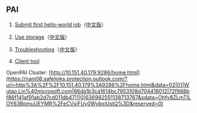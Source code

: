 ## PAI



1. [Submit first hello-world job](https://nam06.safelinks.protection.outlook.com/?url=https%3A%2F%2Fgithub.com%2Fmicrosoft%2Fpai%2Fblob%2Fmaster%2Fdocs%2Fuser%2Ftraining.md&data=02|01|Wutao.Lin%40microsoft.com|66da1b3ca1614bc7953108d704416012|72f988bf86f141af91ab2d7cd011db47|1|0|636982551138673783&sdata=iKwTXFkN9DUn7PN3GgQbxGVkdK0XYHDyaPcOkXco4rY%3D&reserved=0)（[中文版](https://nam06.safelinks.protection.outlook.com/?url=https%3A%2F%2Fgithub.com%2Fmicrosoft%2Fpai%2Fblob%2Fmaster%2Fdocs%2Fzh_CN%2Fuser%2Ftraining.md&data=02|01|Wutao.Lin%40microsoft.com|66da1b3ca1614bc7953108d704416012|72f988bf86f141af91ab2d7cd011db47|1|0|636982551138683778&sdata=VPXVi3ti0JKcPZhowtfuto9EcDthR9oWbZgOiT7QwoU%3D&reserved=0)）

2. [Use storage](https://nam06.safelinks.protection.outlook.com/?url=https%3A%2F%2Fgithub.com%2Fmicrosoft%2Fpai%2Fblob%2Fmaster%2Fdocs%2Fuser%2Fstorage.md&data=02|01|Wutao.Lin%40microsoft.com|66da1b3ca1614bc7953108d704416012|72f988bf86f141af91ab2d7cd011db47|1|0|636982551138683778&sdata=oQivwk0EYOD5rSiXCwTSR8nF3GAlr1gQC777iUzEwgk%3D&reserved=0)（[中文版](https://nam06.safelinks.protection.outlook.com/?url=https%3A%2F%2Fgithub.com%2Fmicrosoft%2Fpai%2Fblob%2Fmaster%2Fdocs%2Fzh_CN%2Fuser%2Fstorage.md&data=02|01|Wutao.Lin%40microsoft.com|66da1b3ca1614bc7953108d704416012|72f988bf86f141af91ab2d7cd011db47|1|0|636982551138693773&sdata=Iy79u9gf8Qs4%2FfpFTiGjl0ybiEIO%2B0CwbmRH0dNbRu8%3D&reserved=0)）

3. [Troubleshooting](https://nam06.safelinks.protection.outlook.com/?url=https%3A%2F%2Fgithub.com%2Fmicrosoft%2Fpai%2Fblob%2Fmaster%2Fdocs%2Fuser%2Ftroubleshooting_job.md&data=02|01|Wutao.Lin%40microsoft.com|66da1b3ca1614bc7953108d704416012|72f988bf86f141af91ab2d7cd011db47|1|0|636982551138693773&sdata=CC37mTxyK%2Fn%2Fr9Hf4icZuJ23yHqmCVpNXg66Dhla1Q0%3D&reserved=0)（[中文版](https://nam06.safelinks.protection.outlook.com/?url=https%3A%2F%2Fgithub.com%2Fmicrosoft%2Fpai%2Fblob%2Fmaster%2Fdocs%2Fzh_CN%2Fuser%2Ftroubleshooting_job.md&data=02|01|Wutao.Lin%40microsoft.com|66da1b3ca1614bc7953108d704416012|72f988bf86f141af91ab2d7cd011db47|1|0|636982551138703773&sdata=ZE%2F8lZc5IuiQsczkAjLOGlLpshTZzh0IPqIxXteo3eE%3D&reserved=0)）

4. [Client tool](https://nam06.safelinks.protection.outlook.com/?url=https%3A%2F%2Fgithub.com%2Fmicrosoft%2Fpai%2Fblob%2Fmaster%2Fcontrib%2Fpai_vscode%2FVSCodeExt.md&data=02|01|Wutao.Lin%40microsoft.com|66da1b3ca1614bc7953108d704416012|72f988bf86f141af91ab2d7cd011db47|1|0|636982551138703773&sdata=53oQbh%2Biu82PQSjkY0LXcljxobN4npHhO9Et2a6Uw7g%3D&reserved=0)

 

OpenPAI Cluster: [http://10.151.40.179:9286/home.html](https://nam06.safelinks.protection.outlook.com/?url=http%3A%2F%2F10.151.40.179%3A9286%2Fhome.html&data=02|01|Wutao.Lin%40microsoft.com|66da1b3ca1614bc7953108d704416012|72f988bf86f141af91ab2d7cd011db47|1|0|636982551138713767&sdata=Ohfv8ZLmTILOY63BpmuUEYMR%2FeCVxjFUy0WybxiUstQ%3D&reserved=0)